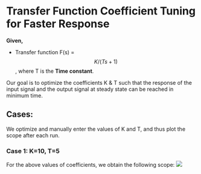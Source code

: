 # Transfer Function Coefficient Tuning for Faster Response

**Given,** 
* Transfer function F(s) = $$K/(Ts + 1)$$ , where T is  the **Time constant**.

Our goal is to optimize the coefficients K & T such that the response of the input signal and the output signal at steady state can be reached in minimum time.

## Cases:
We optimize and manually enter the values of K and T, and thus plot the scope after each run.

### Case 1: K=10, T=5

For the above values of coefficients, we obtain the following scope:
<img src = "images/result1.jpg">
 
